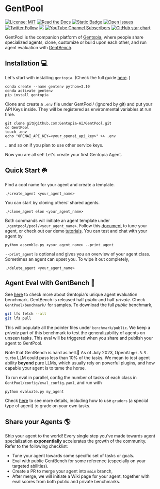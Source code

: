 # GentPool
[![License: MIT](https://img.shields.io/badge/License-MIT-yellow.svg)](https://opensource.org/licenses/MIT)
[![Read the Docs](https://img.shields.io/readthedocs/gentopia)](https://gentopia.readthedocs.io/en/latest/gentpool.html)
[![Static Badge](https://img.shields.io/badge/Gentopia-873503)](https://github.com/Gentopia-AI/Gentopia)
[![Open Issues](https://img.shields.io/github/issues-raw/Gentopia-AI/GentPool)](https://github.com/Gentopia-AI/GentPool/issues)
[![Twitter Follow](https://img.shields.io/twitter/follow/GentopiaAI)](https://twitter.com/GentopiaAI)
[![](https://dcbadge.vercel.app/api/server/ASPP9MY9QK?compact=true&style=flat)](https://discord.gg/ASPP9MY9QK)
[![YouTube Channel Subscribers](https://img.shields.io/youtube/channel/views/UC9QCjcsHJVKjKZ2Zmrq83vA)](https://www.youtube.com/channel/UC9QCjcsHJVKjKZ2Zmrq83vA)
[![GitHub star chart](https://img.shields.io/github/stars/Gentopia-AI/GentPool?style=social)](https://star-history.com/Gentopia-AI/GentPool)

GentPool is the companion platform of [Gentopia](https://github.com/Gentopia-AI/Gentopia), where people share specialized agents, clone, customize or build upon each other, and run agent evaluation with [GentBench](https://gentopia.readthedocs.io/en/latest/gentpool.html#agent-evaluation).

## Installation 💻
Let's start with installing `gentopia`. (Check the full guide [here](https://gentopia.readthedocs.io/en/latest/installation.html). )
```
conda create --name gentenv python=3.10
conda activate gentenv
pip install gentopia
```
Clone and create a `.env` file under GentPool/ (ignored by git) and put your API Keys inside. They will be registered as environmental variables at run time.
```
git clone git@github.com:Gentopia-AI/GentPool.git
cd GentPool
touch .env
echo "OPENAI_API_KEY=<your_openai_api_key>" >> .env
```
.. and so on if you plan to use other service keys. 

Now you are all set! Let's create your first Gentopia Agent.
## Quick Start ☘️
Find a cool name for your agent and create a template.
```
./create_agent <your_agent_name> 
```
You can start by cloning others' shared agents.
```
./clone_agent elon <your_agent_name> 
```
Both commands will initiate an agent template under `./gentpool/pool/<your_agent_name>`. Follow this [document](https://gentopia.readthedocs.io/en/latest/quick_start.html) to tune your agent, or check out our demo [tutorials](https://www.youtube.com/channel/UC9QCjcsHJVKjKZ2Zmrq83vA).  You can test and chat with your agent by 
```
python assemble.py <your_agent_name> --print_agent
```
`--print_agent` is optional and gives you an overview of your agent class. \
Sometimes an agent can upset you. To wipe it out completely,
```
./delete_agent <your_agent_name> 
```

## Agent Eval with GentBench 🥇
See [here](https://gentopia.readthedocs.io/en/latest/gentpool.html#agent-evaluation) to check more about Gentopia's unique agent evaluation benchmark. GentBench is released half *public* and half *private*. Check `GentPool/benchmark/` for samples. 
To download the full *public* benchmark, 
```sh
git lfs fetch --all
git lfs pull
```
This will populate all the pointer files under `benchmark/public`. We keep a *private* part of this benchmark to test the generalizability of agents on unseen tasks. This eval will be triggered when you share and publish your agent to GentPool.

Note that GentBench is hard as hell.👻 As of July 2023, OpenAI `gpt-3.5-turbo` LLM could pass less than 10% of the tasks. We mean to test agent ability **beyond** pure LLMs, which usually rely on powerful plugins, and how capable your agent is to tame the horse.

To run eval in parallel, config the number of tasks of each class in `GentPool/config/eval_config.yaml`, and run with 
```
python evaluate.py my_agent
```
Check [here](https://gentopia.readthedocs.io/en/latest/gentpool.html#running-eval) to see more details, including how to use `graders` (a special type of agent) to grade on your own tasks.


## Share your Agents 🌎

Ship your agent to the world! Every single step you've made towards agent specialization **exponentially** accelerates the growth of the community. Refer to the following checklist:

- Tune your agent towards some specific set of tasks or goals.  
- Eval with public GentBench for some reference (especially on your targeted abilities).
- Create a PR to merge your agent into `main` branch, 
- After merge, we will initiate a Wiki page for your agent, together with eval scores from both public and private benchmarks.
